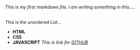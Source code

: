 ###### This is my first markdown file. I am writing something in this.....
This is the unordered List...
- **HTML**
- **CSS**
- **JAVASCRIPT**
*This is link for [GITHUB](https://github.com)* 